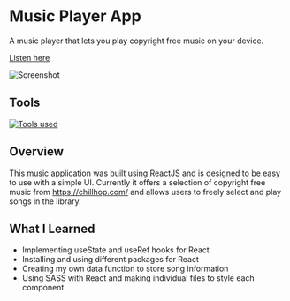 # Music Player App

A music player that lets you play copyright free music on your device.

[Listen here](https://johnlombardi389.github.io/pixel-sketch/)

![Screenshot](https://user-images.githubusercontent.com/67701361/204564232-cf834bcd-46be-42ed-a4a7-ad6b05d4f9fa.png)

## Tools

[![Tools used](https://skillicons.dev/icons?i=react,sass,nodejs,js,git,figma,visualstudio)](https://skillicons.dev)

## Overview

This music application was built using ReactJS and is designed to be easy to use with a simple UI. Currently it offers a selection of copyright free music from https://chillhop.com/ and allows users to freely select and play songs in the library.

## What I Learned

- Implementing useState and useRef hooks for React
- Installing and using different packages for React
- Creating my own data function to store song information
- Using SASS with React and making individual files to style each component
